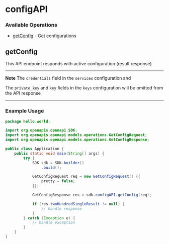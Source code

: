 # configAPI

### Available Operations

* [getConfig](#getconfig) - Get configurations

## getConfig

This API endpoint responds with active configuration (result response)

---
**Note**
The `credentials` field in the `services` configuration and

The `private_key` and `key` fields in the `keys` configuration will be omitted from the API response

---

### Example Usage

```java
package hello.world;

import org.openapis.openapi.SDK;
import org.openapis.openapi.models.operations.GetConfigRequest;
import org.openapis.openapi.models.operations.GetConfigResponse;

public class Application {
    public static void main(String[] args) {
        try {
            SDK sdk = SDK.builder()
                .build();

            GetConfigRequest req = new GetConfigRequest() {{
                pretty = false;
            }};            

            GetConfigResponse res = sdk.configAPI.getConfig(req);

            if (res.twoHundredSingleResult != null) {
                // handle response
            }
        } catch (Exception e) {
            // handle exception
        }
    }
}
```
